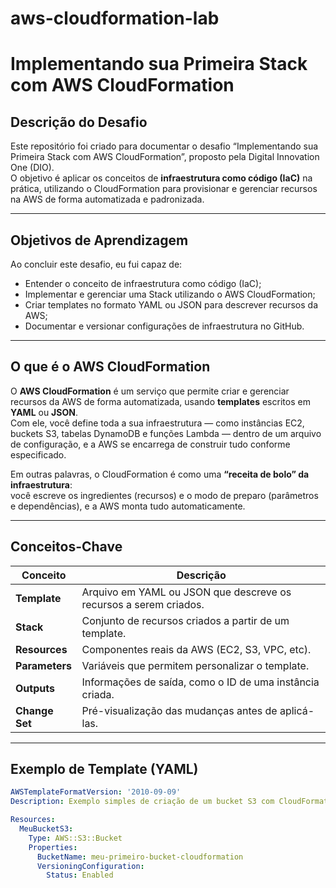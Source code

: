 # aws-cloudformation-lab
# Implementando sua Primeira Stack com AWS CloudFormation

## Descrição do Desafio
Este repositório foi criado para documentar o desafio “Implementando sua Primeira Stack com AWS CloudFormation”, proposto pela Digital Innovation One (DIO).  
O objetivo é aplicar os conceitos de **infraestrutura como código (IaC)** na prática, utilizando o CloudFormation para provisionar e gerenciar recursos na AWS de forma automatizada e padronizada.

---

## Objetivos de Aprendizagem
Ao concluir este desafio, eu fui capaz de:
- Entender o conceito de infraestrutura como código (IaC);
- Implementar e gerenciar uma Stack utilizando o AWS CloudFormation;
- Criar templates no formato YAML ou JSON para descrever recursos da AWS;
- Documentar e versionar configurações de infraestrutura no GitHub.

---

## O que é o AWS CloudFormation
O **AWS CloudFormation** é um serviço que permite criar e gerenciar recursos da AWS de forma automatizada, usando **templates** escritos em **YAML** ou **JSON**.  
Com ele, você define toda a sua infraestrutura — como instâncias EC2, buckets S3, tabelas DynamoDB e funções Lambda — dentro de um arquivo de configuração, e a AWS se encarrega de construir tudo conforme especificado.

Em outras palavras, o CloudFormation é como uma **“receita de bolo” da infraestrutura**:  
você escreve os ingredientes (recursos) e o modo de preparo (parâmetros e dependências), e a AWS monta tudo automaticamente.

---

## Conceitos-Chave

| Conceito | Descrição |
|-----------|------------|
| **Template** | Arquivo em YAML ou JSON que descreve os recursos a serem criados. |
| **Stack** | Conjunto de recursos criados a partir de um template. |
| **Resources** | Componentes reais da AWS (EC2, S3, VPC, etc). |
| **Parameters** | Variáveis que permitem personalizar o template. |
| **Outputs** | Informações de saída, como o ID de uma instância criada. |
| **Change Set** | Pré-visualização das mudanças antes de aplicá-las. |

---

## Exemplo de Template (YAML)

```yaml
AWSTemplateFormatVersion: '2010-09-09'
Description: Exemplo simples de criação de um bucket S3 com CloudFormation

Resources:
  MeuBucketS3:
    Type: AWS::S3::Bucket
    Properties:
      BucketName: meu-primeiro-bucket-cloudformation
      VersioningConfiguration:
        Status: Enabled
